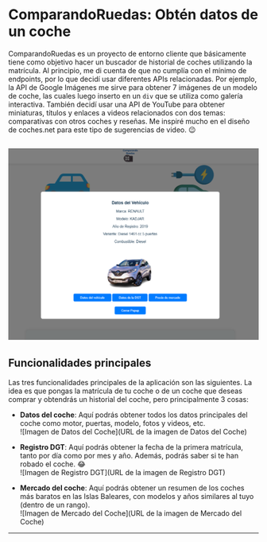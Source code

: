 # ComparandoRuedas: Obtén datos de un coche

ComparandoRuedas es un proyecto de entorno cliente que básicamente tiene como objetivo hacer un buscador de historial de coches utilizando la matrícula. Al principio, me di cuenta de que no cumplía con el mínimo de endpoints, por lo que decidí usar diferentes APIs relacionadas. Por ejemplo, la API de Google Imágenes me sirve para obtener 7 imágenes de un modelo de coche, las cuales luego inserto en un `div` que se utiliza como galería interactiva. También decidí usar una API de YouTube para obtener miniaturas, títulos y enlaces a videos relacionados con dos temas: comparativas con otros coches y reseñas. Me inspiré mucho en el diseño de coches.net para este tipo de sugerencias de video. 😉

![Pagina principal](/docs/img/home.png)
---

## Funcionalidades principales

Las tres funcionalidades principales de la aplicación son las siguientes. La idea es que pongas la matrícula de tu coche o de un coche que deseas comprar y obtendrás un historial del coche, pero principalmente 3 cosas:

- **Datos del coche**: Aquí podrás obtener todos los datos principales del coche como motor, puertas, modelo, fotos y videos, etc.  
  ![Imagen de Datos del Coche](URL de la imagen de Datos del Coche)  

- **Registro DGT**: Aquí podrás obtener la fecha de la primera matrícula, tanto por día como por mes y año. Además, podrás saber si te han robado el coche. 😂  
  ![Imagen de Registro DGT](URL de la imagen de Registro DGT)  


- **Mercado del coche**: Aquí podrás obtener un resumen de los coches más baratos en las Islas Baleares, con modelos y años similares al tuyo (dentro de un rango).  
  ![Imagen de Mercado del Coche](URL de la imagen de Mercado del Coche)

---
